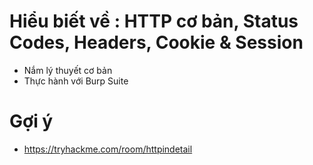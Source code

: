 # Hiểu biết về : HTTP cơ bản, Status Codes, Headers, Cookie & Session
- Nắm lý thuyết cơ bản
- Thực hành với Burp Suite

# Gợi ý
- https://tryhackme.com/room/httpindetail
